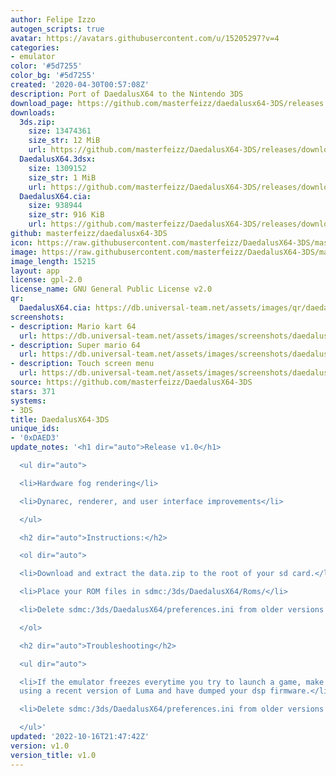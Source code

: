 ```yaml
---
author: Felipe Izzo
autogen_scripts: true
avatar: https://avatars.githubusercontent.com/u/15205297?v=4
categories:
- emulator
color: '#5d7255'
color_bg: '#5d7255'
created: '2020-04-30T00:57:08Z'
description: Port of DaedalusX64 to the Nintendo 3DS
download_page: https://github.com/masterfeizz/daedalusx64-3DS/releases
downloads:
  3ds.zip:
    size: 13474361
    size_str: 12 MiB
    url: https://github.com/masterfeizz/DaedalusX64-3DS/releases/download/v1.0/3ds.zip
  DaedalusX64.3dsx:
    size: 1309152
    size_str: 1 MiB
    url: https://github.com/masterfeizz/DaedalusX64-3DS/releases/download/v1.0/DaedalusX64.3dsx
  DaedalusX64.cia:
    size: 938944
    size_str: 916 KiB
    url: https://github.com/masterfeizz/DaedalusX64-3DS/releases/download/v1.0/DaedalusX64.cia
github: masterfeizz/daedalusx64-3DS
icon: https://raw.githubusercontent.com/masterfeizz/DaedalusX64-3DS/master/Source/SysCTR/Resources/icon.png
image: https://raw.githubusercontent.com/masterfeizz/DaedalusX64-3DS/master/Source/SysCTR/Resources/banner.png
image_length: 15215
layout: app
license: gpl-2.0
license_name: GNU General Public License v2.0
qr:
  DaedalusX64.cia: https://db.universal-team.net/assets/images/qr/daedalusx64-cia.png
screenshots:
- description: Mario kart 64
  url: https://db.universal-team.net/assets/images/screenshots/daedalusx64-3ds/mario-kart-64.png
- description: Super mario 64
  url: https://db.universal-team.net/assets/images/screenshots/daedalusx64-3ds/super-mario-64.png
- description: Touch screen menu
  url: https://db.universal-team.net/assets/images/screenshots/daedalusx64-3ds/touch-screen-menu.png
source: https://github.com/masterfeizz/DaedalusX64-3DS
stars: 371
systems:
- 3DS
title: DaedalusX64-3DS
unique_ids:
- '0xDAED3'
update_notes: '<h1 dir="auto">Release v1.0</h1>

  <ul dir="auto">

  <li>Hardware fog rendering</li>

  <li>Dynarec, renderer, and user interface improvements</li>

  </ul>

  <h2 dir="auto">Instructions:</h2>

  <ol dir="auto">

  <li>Download and extract the data.zip to the root of your sd card.</li>

  <li>Place your ROM files in sdmc:/3ds/DaedalusX64/Roms/</li>

  <li>Delete sdmc:/3ds/DaedalusX64/preferences.ini from older versions if present</li>

  </ol>

  <h2 dir="auto">Troubleshooting</h2>

  <ul dir="auto">

  <li>If the emulator freezes everytime you try to launch a game, make sure you are
  using a recent version of Luma and have dumped your dsp firmware.</li>

  <li>Delete sdmc:/3ds/DaedalusX64/preferences.ini from older versions if present</li>

  </ul>'
updated: '2022-10-16T21:47:42Z'
version: v1.0
version_title: v1.0
---
```

